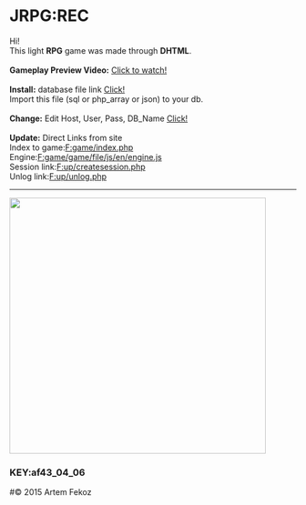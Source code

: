 # JRPG:REC
Hi!<br>
This light <b>RPG</b> game was made through <b>DHTML</b>.<br><br>
<b>Gameplay Preview Video:</b>
<a href="http://myvi.ru/player/embed/html/oNqE8acnPyMCwx1dELfnw7aFnwse4Lbfc2a-Q0y5I17TVWJB5uQx79zMgNy3bqnSS0">Click to watch!</a><br><br>
<b>Install:</b> database file link <a href="https://github.com/Fekoz/JRPG/tree/master/db">Click!</a><br>
Import this file (sql or php_array or json) to your db.<br><br>
<b>Сhange:</b> Edit Host, User, Pass, DB_Name <a href="https://github.com/Fekoz/JRPG/blob/master/option/create_cfg.php">Click!</a><br><br>
<b>Update:</b> Direct Links from site <br>
Index to game:<a href="https://github.com/Fekoz/JRPG/blob/master/game/index.php#L7">F:game/index.php</a><br>
Engine:<a href="https://github.com/Fekoz/JRPG/blob/master/game/game/file/js/en/engine.js#L1144">F:game/game/file/js/en/engine.js</a><br>
Session link:<a href="https://github.com/Fekoz/JRPG/blob/master/up/createsession.php#L33">F:up/createsession.php</a><br>
Unlog link:<a href="https://github.com/Fekoz/JRPG/blob/master/up/unlog.php#L24">F:up/unlog.php</a>
<hr>
<a href="https://github.com/Fekoz/JRPG/"><img src="http://oneloves.ru/Tests/tqtest/test/img_title.png" height="450"></a>
<h3>KEY:af43_04_06</h3>
#© 2015 Artem Fekoz
